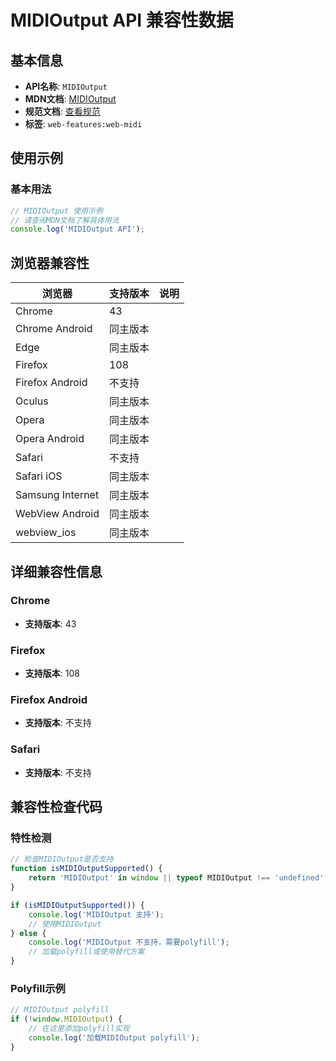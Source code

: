 # MIDIOutput API 兼容性数据

## 基本信息

- **API名称**: `MIDIOutput`
- **MDN文档**: [MIDIOutput](https://developer.mozilla.org/docs/Web/API/MIDIOutput)
- **规范文档**: [查看规范](https://webaudio.github.io/web-midi-api/#MIDIOutput)
- **标签**: `web-features:web-midi`

## 使用示例

### 基本用法

```javascript
// MIDIOutput 使用示例
// 请查阅MDN文档了解具体用法
console.log('MIDIOutput API');
```

## 浏览器兼容性

| 浏览器 | 支持版本 | 说明 |
|--------|----------|------|
| Chrome | 43 |  |
| Chrome Android | 同主版本 |  |
| Edge | 同主版本 |  |
| Firefox | 108 |  |
| Firefox Android | 不支持 |  |
| Oculus | 同主版本 |  |
| Opera | 同主版本 |  |
| Opera Android | 同主版本 |  |
| Safari | 不支持 |  |
| Safari iOS | 同主版本 |  |
| Samsung Internet | 同主版本 |  |
| WebView Android | 同主版本 |  |
| webview_ios | 同主版本 |  |

## 详细兼容性信息

### Chrome

- **支持版本**: 43

### Firefox

- **支持版本**: 108

### Firefox Android

- **支持版本**: 不支持

### Safari

- **支持版本**: 不支持

## 兼容性检查代码

### 特性检测

```javascript
// 检查MIDIOutput是否支持
function isMIDIOutputSupported() {
    return 'MIDIOutput' in window || typeof MIDIOutput !== 'undefined';
}

if (isMIDIOutputSupported()) {
    console.log('MIDIOutput 支持');
    // 使用MIDIOutput
} else {
    console.log('MIDIOutput 不支持，需要polyfill');
    // 加载polyfill或使用替代方案
}
```

### Polyfill示例

```javascript
// MIDIOutput polyfill
if (!window.MIDIOutput) {
    // 在这里添加polyfill实现
    console.log('加载MIDIOutput polyfill');
}
```

